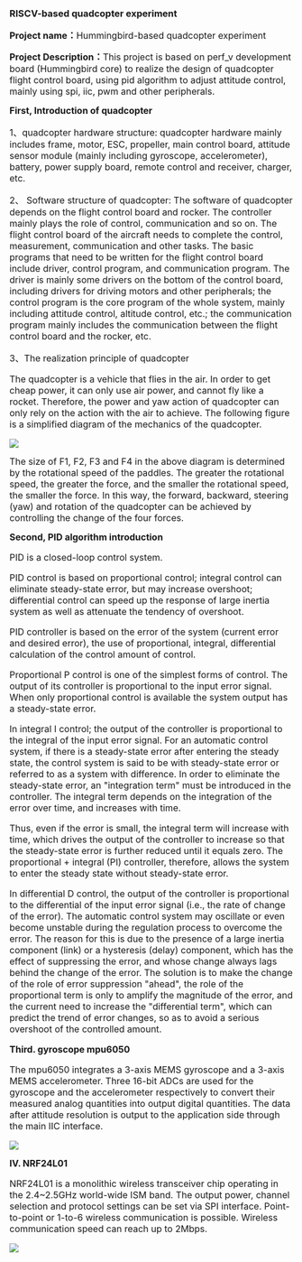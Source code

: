 ### RISCV-based quadcopter experiment

**<span style="font-size:16px;">Project name：</span>**<span style="font-size:16px;">Hummingbird-based quadcopter experiment</span>

**<span style="font-size:16px;">Project Description：</span>**<span style="font-size:16px;">This project is based on perf_v development board (Hummingbird core) to realize the design of quadcopter flight control board, using pid algorithm to adjust attitude control, mainly using spi, iic, pwm and other peripherals.</span>

**<span style="font-size:16px;">First, Introduction of quadcopter</span>**

<span style="font-size:16px;">

1、quadcopter hardware structure: quadcopter hardware mainly includes frame, motor, ESC, propeller, main control board, attitude sensor module (mainly including gyroscope, accelerometer), battery, power supply board, remote control and receiver, charger, etc.
  
2、 Software structure of quadcopter: The software of quadcopter depends on the flight control board and rocker. The controller mainly plays the role of control, communication and so on. The flight control board of the aircraft needs to complete the control, measurement, communication and other tasks. The basic programs that need to be written for the flight control board include driver, control program, and communication program. The driver is mainly some drivers on the bottom of the control board, including drivers for driving motors and other peripherals; the control program is the core program of the whole system, mainly including attitude control, altitude control, etc.; the communication program mainly includes the communication between the flight control board and the rocker, etc.

3、The realization principle of quadcopter

The quadcopter is a vehicle that flies in the air. In order to get cheap power, it can only use air power, and cannot fly like a rocket. Therefore, the power and yaw action of quadcopter can only rely on the action with the air to achieve. The following figure is a simplified diagram of the mechanics of the quadcopter.

</span>

![](https://rvboards.org/rvboards/dasdu8syrbgvtzvhfj12f4d5/images_dir/1628073583/126.png)

<span style="font-size:16px;">The size of F1, F2, F3 and F4 in the above diagram is determined by the rotational speed of the paddles. The greater the rotational speed, the greater the force, and the smaller the rotational speed, the smaller the force. In this way, the forward, backward, steering (yaw) and rotation of the quadcopter can be achieved by controlling the change of the four forces.</span>

**<span style="font-size:16px;">Second, PID algorithm introduction</span>**

<span style="font-size:16px;">

PID is a closed-loop control system.

PID control is based on proportional control; integral control can eliminate steady-state error, but may increase overshoot; differential control can speed up the response of large inertia system as well as attenuate the tendency of overshoot.

PID controller is based on the error of the system (current error and desired error), the use of proportional, integral, differential calculation of the control amount of control.

Proportional P control is one of the simplest forms of control. The output of its controller is proportional to the input error signal. When only proportional control is available the system output has a steady-state error.

In integral I control; the output of the controller is proportional to the integral of the input error signal. For an automatic control system, if there is a steady-state error after entering the steady state, the control system is said to be with steady-state error or referred to as a system with difference. In order to eliminate the steady-state error, an "integration term" must be introduced in the controller. The integral term depends on the integration of the error over time, and increases with time.

Thus, even if the error is small, the integral term will increase with time, which drives the output of the controller to increase so that the steady-state error is further reduced until it equals zero. The proportional + integral (PI) controller, therefore, allows the system to enter the steady state without steady-state error.

In differential D control, the output of the controller is proportional to the differential of the input error signal (i.e., the rate of change of the error). The automatic control system may oscillate or even become unstable during the regulation process to overcome the error. The reason for this is due to the presence of a large inertia component (link) or a hysteresis (delay) component, which has the effect of suppressing the error, and whose change always lags behind the change of the error. The solution is to make the change of the role of error suppression "ahead", the role of the proportional term is only to amplify the magnitude of the error, and the current need to increase the "differential term", which can predict the trend of error changes, so as to avoid a serious overshoot of the controlled amount.

</span>

**<span style="font-size:16px;">Third. gyroscope mpu6050</span>**

<span style="font-size:16px;">

The mpu6050 integrates a 3-axis MEMS gyroscope and a 3-axis MEMS accelerometer. Three 16-bit ADCs are used for the gyroscope and the accelerometer respectively to convert their measured analog quantities into output digital quantities. The data after attitude resolution is output to the application side through the main IIC interface.

</span>

![](https://rvboards.org/rvboards/dasdu8syrbgvtzvhfj12f4d5/images_dir/1628073840/127.png)

**<span style="font-size:16px;">IV. NRF24L01</span>**

<span style="font-size:16px;">

NRF24L01 is a monolithic wireless transceiver chip operating in the 2.4~2.5GHz world-wide ISM band. The output power, channel selection and protocol settings can be set via SPI interface. Point-to-point or 1-to-6 wireless communication is possible. Wireless communication speed can reach up to 2Mbps.

</span>

![](https://rvboards.org/rvboards/dasdu8syrbgvtzvhfj12f4d5/images_dir/1628073906/128.png)

